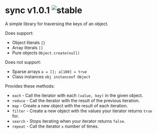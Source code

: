 
# sync v1.0.1 ![stable](https://img.shields.io/badge/stability-stable-4EBA0F.svg?style=flat)

A simple library for traversing the keys of an object.

Does support:
- Object literals `{}`
- Array literals  `[]`
- Pure objects    `Object.create(null)`

Does not support:
- Sparse arrays   `a = []; a[100] = true`
- Class instances `obj instanceof Object`

Provides these methods:
- `each` - Call the iterator with each `(value, key)` in the given object.
- `reduce` - Call the iterator with the result of the previous iteration.
- `map` - Create a new object with the result of each iteration.
- `filter` - Create a new object with the values your iterator returns `true` for.
- `search` - Stops iterating when your iterator returns `false`.
- `repeat` - Call the iterator `x` number of times.
